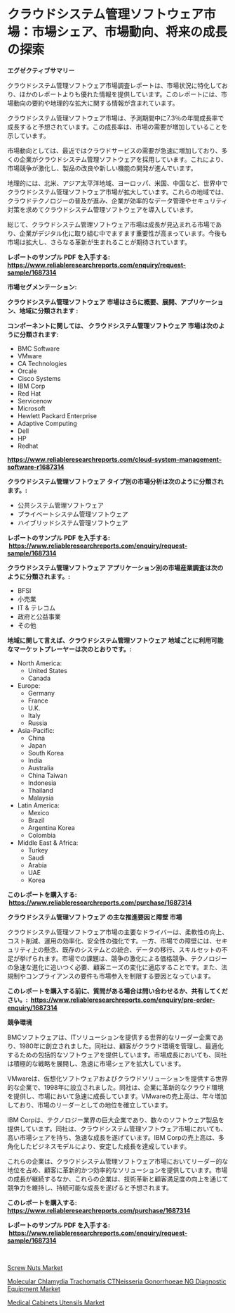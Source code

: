 <p><h1>クラウドシステム管理ソフトウェア市場：市場シェア、市場動向、将来の成長の探索</h1></p><p><strong>エグゼクティブサマリー</strong></p>
<p><p>クラウドシステム管理ソフトウェア市場調査レポートは、市場状況に特化しており、ほかのレポートよりも優れた情報を提供しています。このレポートには、市場動向の要約や地理的な拡大に関する情報が含まれています。</p><p>クラウドシステム管理ソフトウェア市場は、予測期間中に7.3％の年間成長率で成長すると予想されています。この成長率は、市場の需要が増加していることを示しています。</p><p>市場動向としては、最近ではクラウドサービスの需要が急速に増加しており、多くの企業がクラウドシステム管理ソフトウェアを採用しています。これにより、市場競争が激化し、製品の改良や新しい機能の開発が進んでいます。</p><p>地理的には、北米、アジア太平洋地域、ヨーロッパ、米国、中国など、世界中でクラウドシステム管理ソフトウェア市場が拡大しています。これらの地域では、クラウドテクノロジーの普及が進み、企業が効率的なデータ管理やセキュリティ対策を求めてクラウドシステム管理ソフトウェアを導入しています。</p><p>総じて、クラウドシステム管理ソフトウェア市場は成長が見込まれる市場であり、企業がデジタル化に取り組む中でますます重要性が高まっています。今後も市場は拡大し、さらなる革新が生まれることが期待されています。</p></p>
<p><strong>レポートのサンプル PDF を入手する: <a href="https://www.reliableresearchreports.com/enquiry/request-sample/1687314">https://www.reliableresearchreports.com/enquiry/request-sample/1687314</a></strong></p>
<p><strong>市場セグメンテーション:</strong></p>
<p><strong> クラウドシステム管理ソフトウェア 市場はさらに概要、展開、アプリケーション、地域に分類されます :</strong></p>
<p><strong>コンポーネントに関しては、 クラウドシステム管理ソフトウェア 市場は次のように分類されます: &nbsp;</strong></p>
<p><ul><li>BMC Software</li><li>VMware</li><li>CA Technologies</li><li>Orcale</li><li>Cisco Systems</li><li>IBM Corp</li><li>Red Hat</li><li>Servicenow</li><li>Microsoft</li><li>Hewlett Packard Enterprise</li><li>Adaptive Computing</li><li>Dell</li><li>HP</li><li>Redhat</li></ul></p>
<p><strong><a href="https://www.reliableresearchreports.com/cloud-system-management-software-r1687314">https://www.reliableresearchreports.com/cloud-system-management-software-r1687314</a></strong></p>
<p><strong> クラウドシステム管理ソフトウェア タイプ別の市場分析は次のように分類されます。:</strong></p>
<p><ul><li>公共システム管理ソフトウェア</li><li>プライベートシステム管理ソフトウェア</li><li>ハイブリッドシステム管理ソフトウェア</li></ul></p>
<p><strong>レポートのサンプル PDF を入手する: &nbsp;<a href="https://www.reliableresearchreports.com/enquiry/request-sample/1687314">https://www.reliableresearchreports.com/enquiry/request-sample/1687314</a></strong></p>
<p><strong> クラウドシステム管理ソフトウェア アプリケーション別の市場産業調査は次のように分類されます。:</strong></p>
<p><ul><li>BFSI</li><li>小売業</li><li>IT & テレコム</li><li>政府と公益事業</li><li>その他</li></ul></p>
<p><strong>地域に関して言えば、クラウドシステム管理ソフトウェア 地域ごとに利用可能なマーケットプレーヤーは次のとおりです。:</strong></p>
<p><ul>
    <li>
        North America:
        <ul>
            <li>United States</li>
            <li>Canada</li>
        </ul>
    </li>
    <li>
        Europe:
        <ul>
            <li>Germany</li>
            <li>France</li>
            <li>U.K.</li>
            <li>Italy</li>
            <li>Russia</li>
        </ul>
    </li>
    <li>
        Asia-Pacific:
        <ul>
            <li>China</li>
            <li>Japan</li>
            <li>South Korea</li>
            <li>India</li>
            <li>Australia</li>
            <li>China Taiwan</li>
            <li>Indonesia</li>
            <li>Thailand</li>
            <li>Malaysia</li>
        </ul>
    </li>
    <li>
        Latin America:
        <ul>
            <li>Mexico</li>
            <li>Brazil</li>
            <li>Argentina Korea</li>
            <li>Colombia</li>
        </ul>
    </li>
    <li>
        Middle East & Africa:
        <ul>
            <li>Turkey</li>
            <li>Saudi</li>
            <li>Arabia</li>
            <li>UAE</li>
            <li>Korea</li>
        </ul>
    </li>
    </ul></p>
<p><strong>このレポートを購入する: &nbsp;<a href="https://www.reliableresearchreports.com/purchase/1687314">https://www.reliableresearchreports.com/purchase/1687314</a></strong></p>
<p><strong>クラウドシステム管理ソフトウェア の主な推進要因と障壁 市場</strong></p>
<p><p>クラウドシステム管理ソフトウェア市場の主要なドライバーは、柔軟性の向上、コスト削減、運用の効率化、安全性の強化です。一方、市場での障壁には、セキュリティ上の懸念、既存のシステムとの統合、データの移行、スキルセットの不足が挙げられます。市場での課題は、競争の激化による価格競争、テクノロジーの急速な進化に追いつく必要、顧客ニーズの変化に適応することです。また、法規制やコンプライアンスの要件も市場参入を制限する要因となっています。</p></p>
<p><strong>このレポートを購入する前に、質問がある場合は問い合わせるか、共有してください。:&nbsp; <a href="https://www.reliableresearchreports.com/enquiry/pre-order-enquiry/1687314">https://www.reliableresearchreports.com/enquiry/pre-order-enquiry/1687314</a></strong></p>
<p><strong>競争環境</strong></p>
<p><p>BMCソフトウェアは、ITソリューションを提供する世界的なリーダー企業であり、1980年に創立されました。同社は、顧客がクラウド環境を管理し、最適化するための包括的なソフトウェアを提供しています。市場成長においても、同社は積極的な戦略を展開し、急速に市場シェアを拡大しています。</p><p>VMwareは、仮想化ソフトウェアおよびクラウドソリューションを提供する世界的な企業で、1998年に設立されました。同社は、企業に革新的なクラウド環境を提供し、市場において急速に成長しています。VMwareの売上高は、年々増加しており、市場のリーダーとしての地位を確立しています。</p><p>IBM Corpは、テクノロジー業界の巨大企業であり、数々のソフトウェア製品を提供しています。同社は、クラウドシステム管理ソフトウェア市場においても、高い市場シェアを持ち、急速な成長を遂げています。IBM Corpの売上高は、多角化したビジネスモデルにより、安定した成長を達成しています。</p><p>これらの企業は、クラウドシステム管理ソフトウェア市場においてリーダー的な地位を占め、顧客に革新的かつ効率的なソリューションを提供しています。市場の成長が継続するなか、これらの企業は、技術革新と顧客満足度の向上を通じて競争力を維持し、持続可能な成長を遂げると予想されます。</p></p>
<p><strong>このレポートを購入する: &nbsp; <a href="https://www.reliableresearchreports.com/purchase/1687314">https://www.reliableresearchreports.com/purchase/1687314</a></strong></p>
<p><strong>レポートのサンプル PDF を入手する: &nbsp;<a href="https://www.reliableresearchreports.com/enquiry/request-sample/1687314">https://www.reliableresearchreports.com/enquiry/request-sample/1687314</a></strong><strong></strong></p>
<p>&nbsp;</p>
<p><p><a href="https://github.com/peachesmcdowel1/Market-Research-Report-List-2/blob/main/screw-nuts-market.md">Screw Nuts Market</a></p><p><a href="https://ivy-potential-64b.notion.site/Molecular-Chlamydia-Trachomatis-CTNeisseria-Gonorrhoeae-NG-Diagnostic-Equipment-Market-Report-Reveal-ac311d77bcad425587893f11fec32803">Molecular Chlamydia Trachomatis CTNeisseria Gonorrhoeae NG Diagnostic Equipment Market</a></p><p><a href="https://nifty-kite-d51.notion.site/Medical-Cabinets-Utensils-Market-Exploring-Market-Share-Market-Trends-and-Future-Growth-6ac5efdd4d3c4f6ea1523921ac80bbe2">Medical Cabinets Utensils Market</a></p></p>